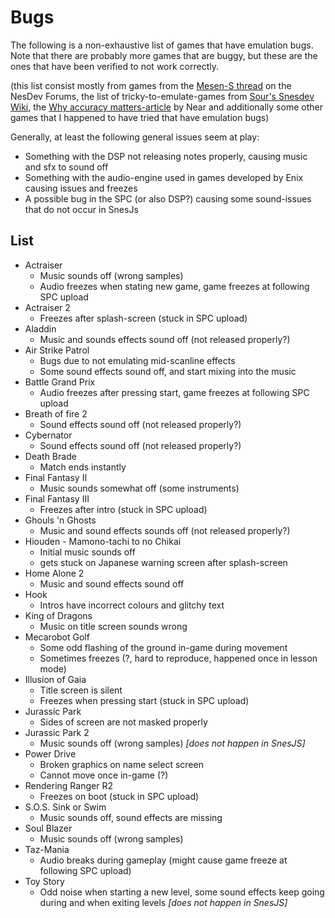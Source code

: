 
# Bugs

The following is a non-exhaustive list of games that have emulation bugs. Note that there are probably more games that are buggy, but these are the ones that have been verified to not work correctly.

(this list consist mostly from games from the [Mesen-S thread](http://forums.nesdev.com/viewtopic.php?f=12&t=18658) on the NesDev Forums, the list of tricky-to-emulate-games from [Sour's Snesdev Wiki](https://snesdev.mesen.ca/wiki/index.php?title=Tricky-to-emulate_games), the [Why accuracy matters-article](https://floating.muncher.se/byuu/accuracy/) by Near and additionally some other games that I happened to have tried that have emulation bugs)

Generally, at least the following general issues seem at play:
- Something with the DSP not releasing notes properly, causing music and sfx to sound off
- Something with the audio-engine used in games developed by Enix causing issues and freezes
- A possible bug in the SPC (or also DSP?) causing some sound-issues that do not occur in SnesJs

## List

- Actraiser
  - Music sounds off (wrong samples)
  - Audio freezes when stating new game, game freezes at following SPC upload
- Actraiser 2
  - Freezes after splash-screen (stuck in SPC upload)
- Aladdin
  - Music and sounds effects sound off (not released properly?)
- Air Strike Patrol
  - Bugs due to not emulating mid-scanline effects
  - Some sound effects sound off, and start mixing into the music
- Battle Grand Prix
  - Audio freezes after pressing start, game freezes at following SPC upload
- Breath of fire 2
  - Sound effects sound off (not released properly?)
- Cybernator
  - Sound effects sound off (not released properly?)
- Death Brade
  - Match ends instantly
- Final Fantasy II
  - Music sounds somewhat off (some instruments)
- Final Fantasy III
  - Freezes after intro (stuck in SPC upload)
- Ghouls 'n Ghosts
  - Music and sound effects sounds off (not released properly?)
- Hiouden - Mamono-tachi to no Chikai
  - Initial music sounds off
  - gets stuck on Japanese warning screen after splash-screen
- Home Alone 2
  - Music and sound effects sound off
- Hook
  - Intros have incorrect colours and glitchy text
- King of Dragons
  - Music on title screen sounds wrong
- Mecarobot Golf
  - Some odd flashing of the ground in-game during movement
  - Sometimes freezes (?, hard to reproduce, happened once in lesson mode)
- Illusion of Gaia
  - Title screen is silent
  - Freezes when pressing start (stuck in SPC upload)  
- Jurassic Park
  - Sides of screen are not masked properly
- Jurassic Park 2
  - Music sounds off (wrong samples) *[does not happen in SnesJS]*
- Power Drive
  - Broken graphics on name select screen
  - Cannot move once in-game (?)
- Rendering Ranger R2
  - Freezes on boot (stuck in SPC upload)
- S.O.S. Sink or Swim
  - Music sounds off, sound effects are missing
- Soul Blazer
  - Music sounds off (wrong samples)
- Taz-Mania
  - Audio breaks during gameplay (might cause game freeze at following SPC upload)
- Toy Story
  - Odd noise when starting a new level, some sound effects keep going during and when exiting levels *[does not happen in SnesJS]*
